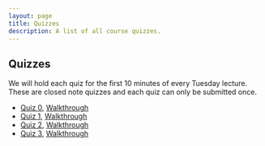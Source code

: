 ```yaml
---
layout: page
title: Quizzes
description: A list of all course quizzes.
---
```


## Quizzes

We will hold each quiz for the first 10 minutes of every Tuesday lecture. These are closed note quizzes and each quiz can only be submitted once. 

- [Quiz 0](https://forms.gle/Jpjsu1g8qxddxcKg9), [Walkthrough](https://ncaandt-my.sharepoint.com/:v:/g/personal/cflucas_ncat_edu/EaEYlvKFiTFKuwGchQDXGAoBdOLBuNI7-mq7fT7vFl8IIA?e=E9cN1R)
- [Quiz 1](https://forms.gle/Ud4vp2tyxDxCmyDy5), [Walkthrough](https://ncaandt-my.sharepoint.com/:v:/g/personal/cflucas_ncat_edu/EZg6GSkEZtdEgLcg5-osWr8BtHn08sKoKILoshTnM-vgSA?e=O8XFqy)
- [Quiz 2](https://forms.gle/mo6njnNsEQiPUj2L9), [Walkthrough](https://ncaandt-my.sharepoint.com/:v:/g/personal/cflucas_ncat_edu/EQOZlFfZDV5KhutPBGj0dbAB4wDjHMB3ojp9LGS2ij0s9A?e=bRpw3p)
- [Quiz 3](https://forms.gle/Parvq2cn1SigrYcV9), [Walkthrough](https://ncaandt-my.sharepoint.com/:v:/g/personal/cflucas_ncat_edu/EbDa4bQGTfBJqYCUcPHSXvIBQPXZrrUv7NEvEr1uGEFSHQ?e=uKshee)
<!-- - [Quiz 4](https://forms.gle/JQwJnGqQ71CcghSo6) -->
 